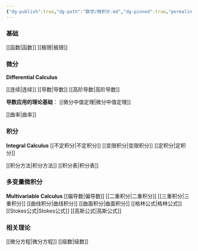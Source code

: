 ```yaml
---
{"dg-publish":true,"dg-path":"数学/微积分.md","dg-pinned":true,"permalink":"/数学/微积分/","pinned":true,"dgPassFrontmatter":true,"noteIcon":"","created":"2024-05-21T15:20:28.225+08:00","updated":"2024-07-02T23:37:47.204+08:00"}
---
```


### 基础
[[函数\|函数]]
[[极限\|极限]]

### 微分
**Differential Calculus**

[[连续\|连续]]
[[导数\|导数]]
[[高阶导数\|高阶导数]]

**导数应用的理论基础**：
[[微分中值定理\|微分中值定理]]


[[曲率\|曲率]]
### 积分
**Integral Calculus**
[[不定积分\|不定积分]]
[[变限积分\|变限积分]]
[[定积分\|定积分]]

[[积分方法\|积分方法]]
[[积分表\|积分表]]
### 多变量微积分
**Multivariable Calculus**
[[偏导数\|偏导数]]
[[二重积分\|二重积分]]
[[三重积分\|三重积分]]
[[曲线积分\|曲线积分]]
[[曲面积分\|曲面积分]]
[[格林公式\|格林公式]]
[[Stokes公式\|Stokes公式]]
[[高斯公式\|高斯公式]]
### 相关理论
[[微分方程\|微分方程]]
[[级数\|级数]]



